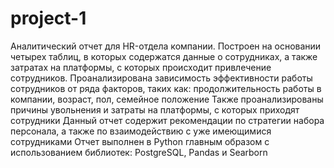 # project-1
Аналитический отчет для  HR-отдела компании. Построен на основании четырех таблиц, в которых содержатся данные о сотрудниках, а также затратах на платформы, с которых происходит привлечение сотрудников.
Проанализирована зависимость эффективности работы сотрудников от ряда факторов, таких как: продолжительность работы в компании, возраст, пол, семейное положение
Также проанализированы причины увольнения и затраты на платформы, с которых приходят сотрудники
Данный отчет содержит рекомендации по стратегии набора персонала, а также по взаимодействию с уже имеющимися сотрудниками
Отчет выполнен в Python главным образом с использованием библиотек: PostgreSQL, Pandas и Searborn
